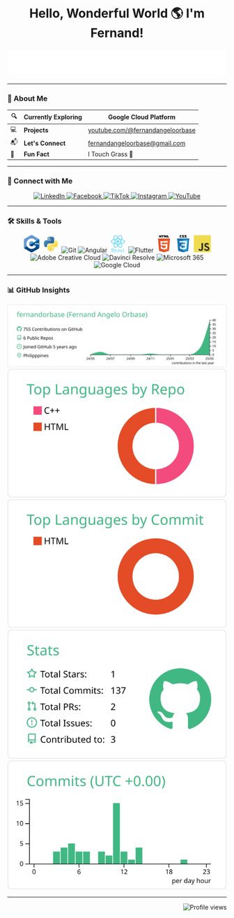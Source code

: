 <h1 align="center">Hello, Wonderful World 🌎 I'm Fernand!</h1>

<h3 align="center">
  <img src= https://github.com/fernandorbase/fernandorbase/blob/main/assets/about-me.gif>
</h3>

---

### 🌟 About Me
<div align="center">

| 🔍 | **Currently Exploring** | Google Cloud Platform |
|---|-------------------------|--------------------------------------|
| 💻 | **Projects** | [youtube.com/@fernandangeloorbase](https://youtube.com/@fernandlsl) |
| 📬 | **Let's Connect**       | fernandangeloorbase@gmail.com       |
| 🍃 | **Fun Fact**            | I Touch Grass 🌾                    |

</div>

---

### 📱 Connect with Me

<p align="center">
  <a href="https://linkedin.com/in/fernand-angelo-orbase-026015203/" target="_blank">
    <img src="https://raw.githubusercontent.com/rahuldkjain/github-profile-readme-generator/master/src/images/icons/Social/linked-in-alt.svg" alt="LinkedIn" height="30" width="40" />
  </a>
  <a href="https://facebook.com/FERNANDonYT" target="_blank">
    <img src="https://raw.githubusercontent.com/rahuldkjain/github-profile-readme-generator/master/src/images/icons/Social/facebook.svg" alt="Facebook" height="30" width="40" />
  </a>
  <a href="https://tiktok.com/@fernand.on.yt" target="_blank">
    <img src="https://cdn.worldvectorlogo.com/logos/tiktok-icon-2.svg" alt="TikTok" height="30" width="40" />
  </a>
  <a href="https://instagram.com/fernand.on.yt" target="_blank">
    <img src="https://raw.githubusercontent.com/rahuldkjain/github-profile-readme-generator/master/src/images/icons/Social/instagram.svg" alt="Instagram" height="30" width="40" />
  </a>
  <a href="https://www.youtube.com/@fernandonyt" target="_blank">
    <img src="https://raw.githubusercontent.com/rahuldkjain/github-profile-readme-generator/master/src/images/icons/Social/youtube.svg" alt="YouTube" height="30" width="40" />
  </a>
</p>

---

### 🛠️ Skills & Tools

<p align="center">
  <img src="https://raw.githubusercontent.com/devicons/devicon/master/icons/cplusplus/cplusplus-original.svg" alt="C++" width="40" height="40"/>
  <img src="https://raw.githubusercontent.com/devicons/devicon/master/icons/python/python-original.svg" alt="Python" width="40" height="40"/>
  <img src="https://www.vectorlogo.zone/logos/git-scm/git-scm-icon.svg" alt="Git" width="40" height="40"/>
  <img src="https://angular.io/assets/images/logos/angular/angular.svg" alt="Angular" width="40" height="40"/>
  <img src="https://raw.githubusercontent.com/devicons/devicon/master/icons/react/react-original-wordmark.svg" alt="React" width="40" height="40"/>
  <img src="https://www.vectorlogo.zone/logos/flutterio/flutterio-icon.svg" alt="Flutter" width="40" height="40"/>
  <img src="https://raw.githubusercontent.com/devicons/devicon/master/icons/html5/html5-original-wordmark.svg" alt="HTML5" width="40" height="40"/>
  <img src="https://raw.githubusercontent.com/devicons/devicon/master/icons/css3/css3-original-wordmark.svg" alt="CSS3" width="40" height="40"/>
  <img src="https://raw.githubusercontent.com/devicons/devicon/master/icons/javascript/javascript-original.svg" alt="JavaScript" width="40" height="40"/>
  <img src="https://upload.wikimedia.org/wikipedia/commons/thumb/4/4c/Adobe_Creative_Cloud_rainbow_icon.svg/360px-Adobe_Creative_Cloud_rainbow_icon.svg.png" alt="Adobe Creative Cloud" width="40" height="40"/>
  <img src="https://upload.wikimedia.org/wikipedia/commons/thumb/9/90/DaVinci_Resolve_17_logo.svg/98px-DaVinci_Resolve_17_logo.svg.png?20211228192035" alt="Davinci Resolve" width="40" height="40"/>
  <img src="https://res-1.cdn.office.net/files/fabric-cdn-prod_20230815.002/assets/brand-icons/product/svg/m365_48x1.svg" alt="Microsoft 365" width="40" height="40"/>
  <img src="https://www.vectorlogo.zone/logos/google_cloud/google_cloud-icon.svg" alt="Google Cloud" width="40" height="40"/>
</p>

---

### 📊 GitHub Insights

<div align="center">
  <img src="https://raw.githubusercontent.com/fernandorbase/fernand-orbase/master/profile-summary-card-output/vue/0-profile-details.svg"/>
  <img src="https://raw.githubusercontent.com/fernandorbase/fernand-orbase/master/profile-summary-card-output/vue/1-repos-per-language.svg"/>
  <img src="https://raw.githubusercontent.com/fernandorbase/fernand-orbase/master/profile-summary-card-output/vue/2-most-commit-language.svg"/>
  <img src="https://raw.githubusercontent.com/fernandorbase/fernand-orbase/master/profile-summary-card-output/vue/3-stats.svg"/>
  <img src="https://raw.githubusercontent.com/fernandorbase/fernand-orbase/master/profile-summary-card-output/vue/4-productive-time.svg"/>
</div>

---

<p align="right">
  <img src="https://komarev.com/ghpvc/?username=fernandorbase&label=Profile%20views&color=0e75b6&style=flat" alt="Profile views" />
</p>
